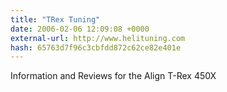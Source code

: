 ```yaml
---
title: "TRex Tuning"
date: 2006-02-06 12:09:08 +0000
external-url: http://www.helituning.com
hash: 65763d7f96c3cbfdd872c62ce82e401e
---
```


Information and Reviews for the Align T-Rex 450X
